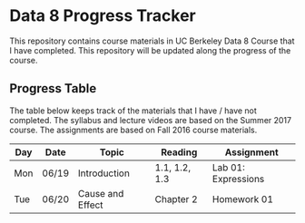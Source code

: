 # Data 8 Progress Tracker

This repository contains course materials in UC Berkeley Data 8 Course that I have completed. This repository will be updated along the progress of the course.

## Progress Table

The table below keeps track of the materials that I have / have not completed.
The syllabus and lecture videos are based on the Summer 2017 course.
The assignments are based on Fall 2016 course materials.

|  Day  |  Date  | Topic | Reading | Assignment | 
|  ---  |  ---  | ----- | ---- | ---- | 
|  Mon  |  06/19  | Introduction | 1.1, 1.2, 1.3 | Lab 01: Expressions | 
|  Tue  |  06/20  | Cause and Effect | Chapter 2 | Homework 01 | 
